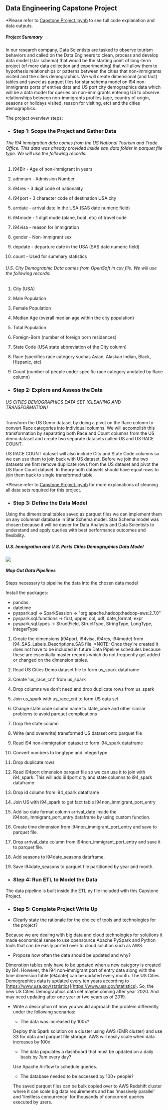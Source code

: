 ## Data Engineering Capstone Project
*Please refer to [Capstone Project.ipynb](https://github.com/paulXLV/UdacityDataEngineeringCapstone/blob/master/Capstone%20Project.ipynb) to see full code explanation and data outputs.

##### Project Summary 

In our research company, Data Scientists are tasked to observe tourism behaviors and called on the Data Engineers to clean, process and develop data model (star schema) that would be the starting point of long-term project (of more data collection and experimenting) that will allow them to hypothesis relationships or patterns between the cities that non-immigrants visited and the cities demographics. 
We will create dimensional (and fact) tables and saved as parquet files for star schema model on I94 non-immigrants ports of entries data and US port city demographics data which will be a data model for queries on non-immigrants entering US to observe relationships between non-immigrants profiles (age, country of origin, seasons or holidays visited, reason for visiting, etc) and the cities demographics.

The project overview steps:

- ### Step 1: Scope the Project and Gather Data
###### The I94 immigration data comes from the US National Tourism and Trade Office. This data was already provided inside sas_data folder in parquet file type. We will use the following records:

1) i94Bir - Age of non-immigrant in years

2) admnum - Admission Number

3) i94res - 3 digit code of nationality

4) i94port - 3 character code of destination USA city

5) arrdate - arrival date in the USA (SAS date numeric field)

6) i94mode - 1 digit mode (plane, boat, etc) of travel code

7) i94visa - reason for immigration

8) gender - Non-immigrant sex

9) depdate - departure date in the USA (SAS date numeric field)

10) count - Used for summary statistics

###### U.S. City Demographic Data comes from OpenSoft in csv file. We will use the following records:

1) City (USA)

2) Male Population

3) Female Population

4) Median Age (overall median age within the city population)

5) Total Population

6) Foreign-Born (number of foreign born residences)

7) State Code (USA state abbreviation of the City column)

8) Race (specifies race category suchas Asian, Alaskan Indian, Black, Hispanic, etc)

9) Count (number of people under specific race category anotated by Race column)
- ### Step 2: Explore and Assess the Data
###### US CITIES DEMOGRAPHICS DATA SET (CLEANING AND TRANSFORMATION) 
Transform the US Demo dataset by doing a pivot on the Race column to convert Race categories into individual columns.
We will accomplish this transformation by separating both Race and Count columns from the US demo dataset and create two separate datasets called US and US RACE COUNT.

US RACE COUNT dataset will also include City and State Code columns so we can use them to join back with US dataset. Before we join the two datasets we first remove duplicate rows from the US dataset and pivot the US Race Count dataset. In theory both datasets should have equal rows to join them back to single transformed table.

*Please refer to [Capstone Project.ipynb](https://github.com/paulXLV/UdacityDataEngineeringCapstone/blob/master/Capstone%20Project.ipynb) for more explanations of cleaning all data sets required for this project.
 
- ### Step 3: Define the Data Model
Using the dimensional tables saved as parquet files we can implement them on any columnar database in Star Schema model.
Star Schema model was chosen because it will be easier for Data Analysts and Data Scientists
to understand and apply queries with best performance outcomes and flexibility.

##### U.S. Immigration and U.S. Ports Cities Demographics Data Model
![](/i94star_schema2.png)
##### Map Out Data Pipelines
Steps necessary to pipeline the data into the chosen data model

Install the packages:

- pandas
- datetime
- pyspark.sql -&gt; SparkSession -&gt; "org.apache.hadoop:hadoop-aws:2.7.0"
- pyspark.sql.functions -&gt; first, upper, col, udf, date_format, expr
- pyspark.sql.types -&gt; StructField, StructType, StringType, LongType, IntegerType

1. Create the dimensions (i94port, i94visa, i94res, i94mode) from i94_SAS_Labels_Descriptions.SAS file.
*NOTE: Once they're created it does not have to be included in future Data Pipeline schedules because these are essentially master records which do not frequently get added or changed on the dimension tables.

2. Read US Cities Demo dataset file to form us_spark dataframe 
3. Create 'us_race_cnt' from us_spark 
4. Drop columns we don't need and drop duplicate rows from us_spark 
5. Join us_spark with us_race_cnt to form US data set 
6. Change state code column name to state_code and other similar problems to avoid parquet complications 
7. Drop the state column 
8. Write (and overwrite) transformed US dataset onto parquet file 
9. Read i94 non-immigration dataset to form i94_spark dataframe 
10. Convert numbers to longtype and integertype 
11. Drop duplicate rows 
12. Read i94port dimension parquet file so we can use it to join with i94_spark. This will add i94port city and state columns to i94_spark dataframe 
13. Drop id column from i94_spark dataframe 
14. Join US with i94_spark to get fact table i94non_immigrant_port_entry 
15. Add iso date format column arrival_date inside the i94non_immigrant_port_entry dataframe by using custom function. 
16. Create time dimension from i94non_immigrant_port_entry and save to parquet file. 
17. Drop arrival_date column from i94non_immigrant_port_entry and save it to parquet file. 
18. Add seasons to i94date_seasons dataframe. 
19. Save i94date_seasons to parquet file partitioned by year and month.

- ### Step 4: Run ETL to Model the Data
The data pipeline is built inside the ETL.py file included with this Capstone Project.

- ### Step 5: Complete Project Write Up
- Clearly state the rationale for the choice of tools and technologies for the project?

Because we are dealing with big data and cloud technologies for solutions it made economical sense to use opensource Apache PySpark and Python tools that can be easily ported over to cloud solution such as AWS.  
- Propose how often the data should be updated and why?

Dimenstion tables only have to be updated when a new category is created by I94. However, the I94 non-immigrant port of entry data along with the time dimension table (i94date) can be updated every month. The US Cities Demographics data is updated every ten years according to [https://www.usa.gov/statistics](https://www.usa.gov/statistics). So, the new US Cities Demographics data set maybe coming after year 2020. And may need updating after one year or two years as of 2019.  
- Write a description of how you would approach the problem differently under the following scenarios:
    - The data was increased by 100x?
    
    Deploy this Spark solution on a cluster using AWS (EMR cluster) and use S3 for data and parquet file storage. AWS will easily scale when data increases by 100x  
    - The data populates a dashboard that must be updated on a daily basis by 7am every day?
    
    Use Apache Airflow to schedule queries.  
    - The database needed to be accessed by 100+ people?
    
    The saved parquet files can be bulk copied over to AWS Redshift cluster where it can scale big data requirements and has 'massively parallel' and 'limitless concurrency' for thousands of concurrent queries executed by users.
